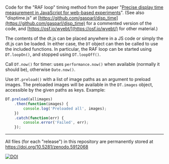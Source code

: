 Code for the "RAF loop" timing method from the paper "[Precise display time measurement in JavaScript for web-based experiments](https://psyarxiv.com/jqk8m/)". (See also "disptime.js" at [https://github.com/gasparl/disp_time](https://github.com/gasparl/disp_time) for a commented version of the code, and [https://osf.io/wyebt/](https://osf.io/wyebt/) for other material.)

The contents of the dt.js can be placed anywhere in a JS code or simply the dt.js can be loaded. In either case, the `DT` object can then be called to use the included functions. In particular, the RAF loop can be started using `DT.loopOn()`, and stopped using `DT.loopOff()`.

Call `DT.now()` for timer: uses `performance.now()` when available (normally it should be), otherwise `Date.now()`.

Use `DT.preload()` with a list of image paths as an argument to preload images. The preloaded images will be available in the `DT.images` object, accessible by the given paths as keys. Example:

```javascript
DT.preload(allimages)
    .then(function(images) {
        console.log('Preloaded all', images);
    })
    .catch(function(err) {
        console.error('Failed', err);
    });
```

---


All files (for each "release") in this repository are permanently stored at https://doi.org/10.5281/zenodo.5912068

[![DOI](https://zenodo.org/badge/422760000.svg)](https://zenodo.org/badge/latestdoi/422760000)
